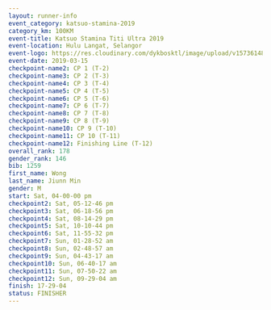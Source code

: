 ```yaml
--- 
layout: runner-info 
event_category: katsuo-stamina-2019 
category_km: 100KM 
event-title: Katsuo Stamina Titi Ultra 2019 
event-location: Hulu Langat, Selangor 
event-logo: https://res.cloudinary.com/dykbosktl/image/upload/v1573614825/Logo/Logo_p7ft6n.png 
event-date: 2019-03-15 
checkpoint-name2: CP 1 (T-2) 
checkpoint-name3: CP 2 (T-3) 
checkpoint-name4: CP 3 (T-4) 
checkpoint-name5: CP 4 (T-5) 
checkpoint-name6: CP 5 (T-6) 
checkpoint-name7: CP 6 (T-7) 
checkpoint-name8: CP 7 (T-8) 
checkpoint-name9: CP 8 (T-9) 
checkpoint-name10: CP 9 (T-10) 
checkpoint-name11: CP 10 (T-11) 
checkpoint-name12: Finishing Line (T-12) 
overall_rank: 178
gender_rank: 146
bib: 1259
first_name: Wong
last_name: Jiunn Min
gender: M
start: Sat, 04-00-00 pm
checkpoint2: Sat, 05-12-46 pm
checkpoint3: Sat, 06-18-56 pm
checkpoint4: Sat, 08-14-29 pm
checkpoint5: Sat, 10-10-44 pm
checkpoint6: Sat, 11-55-32 pm
checkpoint7: Sun, 01-28-52 am
checkpoint8: Sun, 02-48-57 am
checkpoint9: Sun, 04-43-17 am
checkpoint10: Sun, 06-40-17 am
checkpoint11: Sun, 07-50-22 am
checkpoint12: Sun, 09-29-04 am
finish: 17-29-04
status: FINISHER
--- 
```

